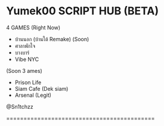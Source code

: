 # Yumek00 SCRIPT HUB (BETA)
4 GAMES (Right Now)
- บ้านนอก (บ้านใต้ Remake) (Soon)
- ศาลาพักใจ
- บางบาร์
- Vibe NYC

(Soon 3 ames)
- Prison Life
- Siam Cafe (Dek siam)
- Arsenal (Legit)

@Sn1tchzz

===========================================
